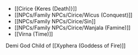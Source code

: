 
* [[Cirice {Keres (Death)}]]
* [[NPCs/Family NPCs/Cirice/Wicus (Conquest)]]
* [[NPCs/Family NPCs/Cirice/Sin]]
* [[NPCs/Family NPCs/Cirice/Wanjala (Famine)]]
* [[Virna (Time)]]


Demi God Child of [[Xyphera (Goddess of Fire)]]
